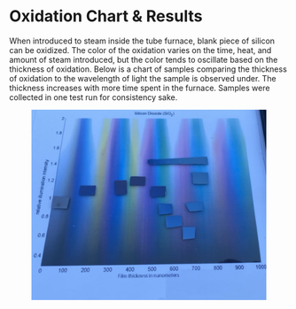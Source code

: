 # Oxidation Chart & Results

When introduced to steam inside the tube furnace, blank piece of silicon can be oxidized. The color of the oxidation varies on the time, heat, and amount of steam introduced, but the color tends to oscillate based on the thickness of oxidation. Below is a chart of samples comparing the thickness of oxidation to the wavelength of light the sample is observed under. The thickness increases with more time spent in the furnace. Samples were collected in one test run for consistency sake.

<figure><img src="../../../.gitbook/assets/oxidechart.jpg" alt=""><figcaption></figcaption></figure>

